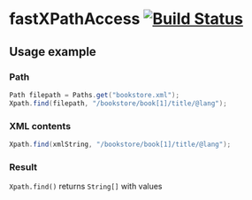 # fastXPathAccess [![Build Status](https://travis-ci.org/amarcinkowski/fastxpathaccess.svg?branch=master)](https://travis-ci.org/amarcinkowski/fastxpathaccess)

## Usage example

### Path
```java
Path filepath = Paths.get("bookstore.xml");
Xpath.find(filepath, "/bookstore/book[1]/title/@lang");
```
### XML contents
```java
Xpath.find(xmlString, "/bookstore/book[1]/title/@lang");
```
### Result
```Xpath.find()``` returns ```String[]``` with values

